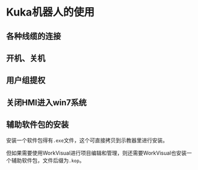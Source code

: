 # Kuka机器人的使用

## 各种线缆的连接

## 开机、关机

## 用户组提权

## 关闭HMI进入win7系统

## 辅助软件包的安装

安装一个软件包得有`.exe`文件，这个可直接拷贝到示教器里进行安装。

但如果需要使用WorkVisual进行项目编辑和管理，则还需要WorkVisual也安装一个辅助软件包，文件后缀为`.kop`。
